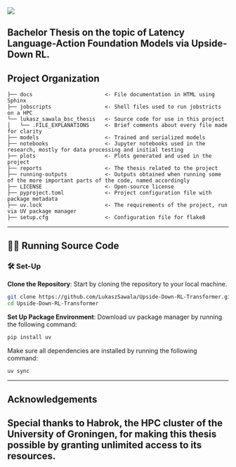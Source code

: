 <a target="_blank" href="https://cookiecutter-data-science.drivendata.org/">
    <img src="https://img.shields.io/badge/CCDS-Project%20template-328F97?logo=cookiecutter" />
</a>

## Bachelor Thesis on the topic of Latency Language-Action Foundation Models via Upside-Down RL. 

## Project Organization

```
├── docs                       <- File documentation in HTML using Sphinx
├── jobscripts                 <- Shell files used to run jobstricts on a HPC
└── lukasz_sawala_bsc_thesis   <- Source code for use in this project
│   └── .FILE_EXPLANATIONS     <- Brief comments about every file made for clarity
├── models                     <- Trained and serialized models
├── notebooks                  <- Jupyter notebooks used in the research, mostly for data processing and initial testing
├── plots                      <- Plots generated and used in the project
├── reports                    <- The thesis related to the project
├── running-outputs            <- Outputs obtained when running some of the more important parts of the code, named accordingly
├── LICENSE                    <- Open-source license
├── pyproject.toml             <- Project configuration file with package metadata
├── uv.lock                    <- The requirements of the project, run via UV package manager 
├── setup.cfg                  <- Configuration file for flake8
```
---

## 🏃‍♂️ Running Source Code
### 🛠️ Set-Up

**Clone the Repository**: 
Start by cloning the repository to your local machine.
   ```bash
   git clone https://github.com/LukaszSawala/Upside-Down-RL-Transformer.git
   cd Upside-Down-RL-Transformer
   ```
**Set Up Package Environment**:
    Download uv package manager by running the following command:
    
   ```bash
   pip install uv
   ```
    
   Make sure all dependencies are installed by running the following command:
   ```bash
   uv sync
   ```

---

## Acknowledgements

Special thanks to Habrok, the HPC cluster of the University of Groningen, for making this thesis possible by granting unlimited access to its resources.
--------

